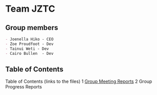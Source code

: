 # **Team JZTC**

## Group members
~~~md
- Joenella Hiko - CEO
- Zoe Proudfoot - Dev
- Tainui Weti - Dev
- Cairo Bullen  - Dev
~~~

## Table of Contents
Table of Contents (links to the files)
1 [Group Meeting Reports](https://github.com/zoeannp/jztc_group_project/wiki)
2 Group Progress Reports
